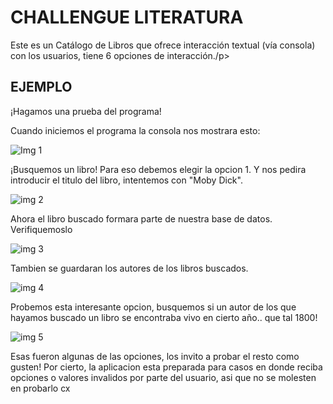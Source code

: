 <h1> CHALLENGUE LITERATURA </h1>
<p> Este es un Catálogo de Libros que ofrece interacción textual (vía consola) con los usuarios, tiene 6 opciones de interacción./p>

<h2>EJEMPLO</h2>
<p> ¡Hagamos una prueba del programa! </p>
<p> Cuando iniciemos el programa la consola nos mostrara esto: </p>

![Img 1](https://github.com/Weralf/LiterAlura/assets/134360004/79d89b7f-7d94-4166-82ba-be889a9b4571)

<p> ¡Busquemos un libro! Para eso debemos elegir la opcion 1. Y nos pedira introducir el titulo del libro, intentemos con "Moby Dick". </p>

![img 2](https://github.com/Weralf/LiterAlura/assets/134360004/a07ce2e3-f877-48c8-917f-d774079f9b85)

<p> Ahora el libro buscado formara parte de nuestra base de datos. Verifiquemoslo  </p>

![img 3](https://github.com/Weralf/LiterAlura/assets/134360004/34edc378-59e3-4413-9309-9b9f606d5073)

<p> Tambien se guardaran los autores de los libros buscados. </p>

![img 4](https://github.com/Weralf/LiterAlura/assets/134360004/37ad1205-3862-4ea1-a1f4-10f42f833c83)

<p> Probemos esta interesante opcion, busquemos si un autor de los que hayamos buscado un libro se encontraba vivo en cierto año.. que tal 1800! </p>

![img 5](https://github.com/Weralf/LiterAlura/assets/134360004/980772db-2a71-45c3-8cef-5c070885a9d2)

<p> Esas fueron algunas de las opciones, los invito a probar el resto como gusten! Por cierto, la aplicacion esta preparada para casos en donde reciba opciones o valores invalidos por parte del usuario, asi que no se molesten en probarlo cx </p>
